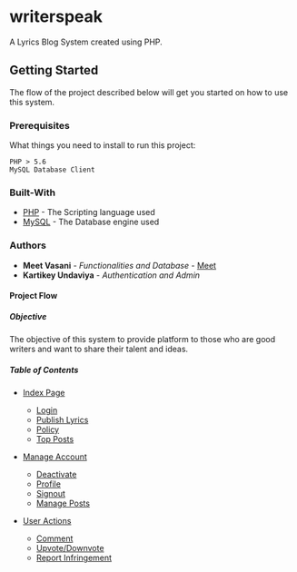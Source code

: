 # writerspeak
A Lyrics Blog System created using PHP.

## Getting Started
The flow of the project described below will get you started on how to use this system.

### Prerequisites
What things you need to install to run this project:

```
PHP > 5.6
MySQL Database Client
```
### Built-With
* [PHP](https://www.php.net/) - The Scripting language used
* [MySQL](https://www.mysql.com/) - The Database engine used

### Authors
* **Meet Vasani** - *Functionalities and Database* - [Meet](https://github.com/mjvasani86)
* **Kartikey Undaviya** - *Authentication and Admin* 

#### Project Flow

##### Objective
  The objective of this system to provide platform to those who are good writers and want to share their talent and ideas.

##### Table of Contents
- [Index Page](#index)
    - [Login](#login)
    - [Publish Lyrics](#publish)
    - [Policy](#policy)
    - [Top Posts](#posts)</br>
    
- [Manage Account](#manage) 
    - [Deactivate](#deacv)
    - [Profile](#profile)
    - [Signout](#out)</br>
    - [Manage Posts](#manageposts)
    

- [User Actions](#actions)
    - [Comment](#comment)
    - [Upvote/Downvote](#updown)
    - [Report Infringement](#report)
